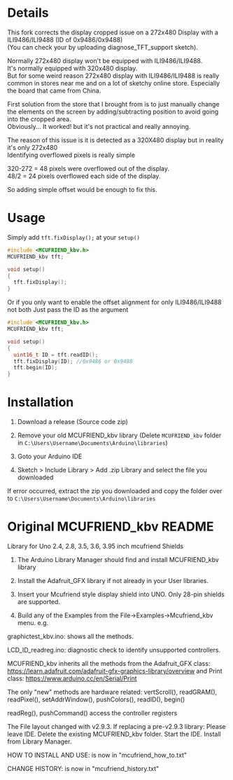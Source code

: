 # Details
This fork corrects the display cropped issue on a 272x480 Display with a ILI9486/ILI9488 (ID of 0x9486/0x9488)  
(You can check your by uploading diagnose_TFT_support sketch).  

Normally 272x480 display won't be equipped with ILI9486/ILI9488.  
It's normally equipped with 320x480 display.  
But for some weird reason 272x480 display with ILI9486/ILI9488 is really common in stores near me and on a lot of sketchy online store. Especially the board that came from China.

First solution from the store that I brought from is to just manually change the elements on the screen by adding/subtracting position to avoid going into the cropped area.  
Obviously... It worked! but it's not practical and really annoying.  

The reason of this issue is it is detected as a 320X480 display but in reality it's only 272x480  
Identifying overflowed pixels is really simple  

320-272 = 48 pixels were overflowed out of the display.  
48/2 = 24 pixels overflowed each side of the display.  

So adding simple offset would be enough to fix this.  

# Usage
Simply add `tft.fixDisplay();` at your `setup()`
```cpp
#include <MCUFRIEND_kbv.h>
MCUFRIEND_kbv tft;

void setup()
{
  tft.fixDisplay();
}
```
Or if you only want to enable the offset alignment for only ILI9486/ILI9488 not both
Just pass the ID as the argument
```cpp
#include <MCUFRIEND_kbv.h>
MCUFRIEND_kbv tft;

void setup()
{
  uint16_t ID = tft.readID();
  tft.fixDisplay(ID); //0x9486 or 0x9488
  tft.begin(ID);
}
```

# Installation
1. Download a release (Source code zip)

2. Remove your old MCUFRIEND_kbv library (Delete `MCUFRIEND_kbv` folder in `C:\Users\Username\Documents\Arduino\libraries`)

3. Goto your Arduino IDE

3. Sketch > Include Library > Add .zip Library and select the file you downloaded

If error occurred, extract the zip you downloaded and copy the folder over to `C:\Users\Username\Documents\Arduino\libraries`

# Original MCUFRIEND_kbv README 
Library for Uno 2.4, 2.8, 3.5, 3.6, 3.95 inch mcufriend  Shields

1. The Arduino Library Manager should find and install MCUFRIEND_kbv library

2. Install the Adafruit_GFX library if not already in your User libraries.

3. Insert your Mcufriend style display shield into UNO.   Only 28-pin shields are supported.

4. Build any of the Examples from the File->Examples->Mcufriend_kbv menu.  e.g.

graphictest_kbv.ino: shows all the methods.

LCD_ID_readreg.ino:  diagnostic check to identify unsupported controllers.

MCUFRIEND_kbv inherits all the methods from 
the Adafruit_GFX class: https://learn.adafruit.com/adafruit-gfx-graphics-library/overview 
and Print class: https://www.arduino.cc/en/Serial/Print

The only "new" methods are hardware related: 
vertScroll(), readGRAM(), readPixel(), setAddrWindow(), pushColors(), readID(), begin()

readReg(), pushCommand() access the controller registers

The File layout changed with v2.9.3.   If replacing a pre-v2.9.3 library:
Please leave IDE.  Delete the existing MCUFRIEND_kbv folder.  Start the IDE.  Install from Library Manager.

HOW TO INSTALL AND USE: is now in "mcufriend_how_to.txt"

CHANGE HISTORY:         is now in "mcufriend_history.txt"
